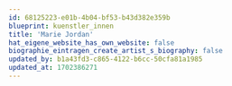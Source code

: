 ```yaml
---
id: 68125223-e01b-4b04-bf53-b43d382e359b
blueprint: kuenstler_innen
title: 'Marie Jordan'
hat_eigene_website_has_own_website: false
biographie_eintragen_create_artist_s_biography: false
updated_by: b1a43fd3-c865-4122-b6cc-50cfa81a1985
updated_at: 1702386271
---
```

